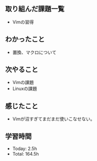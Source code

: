 ## 取り組んだ課題一覧
- Vimの習得
## わかったこと
- 置換、マクロについて
## 次やること
- Vimの課題
- Linuxの課題
## 感じたこと
- Vimが沼すぎてまだまだ使いこなせない。
## 学習時間
- Today: 2.5h
- Total: 164.5h

<!--```toggl
LIST
FROM 2024-04-11 TO 2024-04-11
INCLUDE PROJECTS "HappinessChain", "Self-Study"
```-->
<!--```toggl
SUMMARY
FROM 2024-01-01 TO 2024-04-11
INCLUDE PROJECTS "HappinessChain", "Self-Study"
```-->
